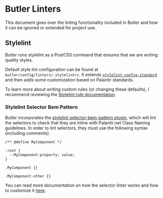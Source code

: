 # Butler Linters
This document goes over the linting functionality included in Butler and how it can be ignored or extended for project use.

## Stylelint
Butler runs stylelint as a PostCSS command that ensures that we are writing quality styles. 

Default style lint configuration can be found at `butler/config/linters/.stylelintrc`. It extends [`stylelint-config-standard`](https://github.com/stylelint/stylelint-config-standard) and then adds some customization based on Palantir standards. 
 
To learn more about writing custom rules (or changing these defaults), I recommend reviewing the [Stylelint rule documentation](https://github.com/stylelint/stylelint/blob/master/docs/user-guide/rules.md).

### Stylelint Selector Bem Pattern
Butler incorporates the [stylelint-selector-bem-pattern plugin](https://github.com/stylelint/stylelint), which will lint the selectors to check that they are inline with Palantir.net Class Naming guidelines. In order to lint selectors, they must use the following syntax (including comments).

````
/** @define MyComponent */

:root {
  --MyComponent-property: value;
}

.MyComponent {}

.MyComponent-other {}
````

You can read more documentation on how the selector linter works and how to customize it [here](https://github.com/postcss/postcss-bem-linter).